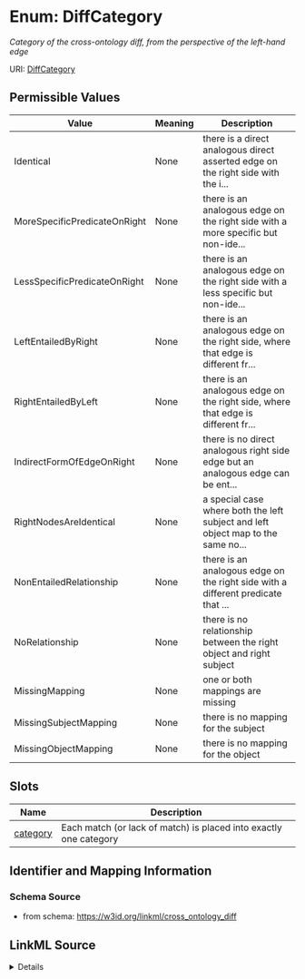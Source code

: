 # Enum: DiffCategory


_Category of the cross-ontology diff, from the perspective of the left-hand edge_


URI: [DiffCategory](DiffCategory)

## Permissible Values

| Value | Meaning | Description |
| --- | --- | --- |
| Identical | None | there is a direct analogous direct asserted edge on the right side with the i... |
| MoreSpecificPredicateOnRight | None | there is an analogous edge on the right side with a more specific but non-ide... |
| LessSpecificPredicateOnRight | None | there is an analogous edge on the right side with a less specific but non-ide... |
| LeftEntailedByRight | None | there is an analogous edge on the right side, where that edge is different fr... |
| RightEntailedByLeft | None | there is an analogous edge on the right side, where that edge is different fr... |
| IndirectFormOfEdgeOnRight | None | there is no direct analogous right side edge but an analogous edge can be ent... |
| RightNodesAreIdentical | None | a special case where both the left subject and left object map to the same no... |
| NonEntailedRelationship | None | there is an analogous edge on the right side with a different predicate that ... |
| NoRelationship | None | there is no relationship between the right object and right subject |
| MissingMapping | None | one or both mappings are missing |
| MissingSubjectMapping | None | there is no mapping for the subject |
| MissingObjectMapping | None | there is no mapping for the object |




## Slots

| Name | Description |
| ---  | --- |
| [category](category.md) | Each match (or lack of match) is placed into exactly one category |






## Identifier and Mapping Information







### Schema Source


* from schema: https://w3id.org/linkml/cross_ontology_diff




## LinkML Source

<details>
```yaml
name: DiffCategory
description: Category of the cross-ontology diff, from the perspective of the left-hand
  edge
from_schema: https://w3id.org/linkml/cross_ontology_diff
rank: 1000
permissible_values:
  Identical:
    text: Identical
    description: there is a direct analogous direct asserted edge on the right side
      with the identical predicate
    rank: 1
  MoreSpecificPredicateOnRight:
    text: MoreSpecificPredicateOnRight
    description: there is an analogous edge on the right side with a more specific
      but non-identical predicate
    is_a: LeftEntailedByRight
    rank: 2
  LessSpecificPredicateOnRight:
    text: LessSpecificPredicateOnRight
    description: there is an analogous edge on the right side with a less specific
      but non-identical predicate
    is_a: RightEntailedByLeft
    rank: 2
  LeftEntailedByRight:
    text: LeftEntailedByRight
    description: there is an analogous edge on the right side, where that edge is
      different from but entailed by the one on the right
    rank: 3
  RightEntailedByLeft:
    text: RightEntailedByLeft
    description: there is an analogous edge on the right side, where that edge is
      different from but entails the one on the right
    rank: 3
  IndirectFormOfEdgeOnRight:
    text: IndirectFormOfEdgeOnRight
    description: there is no direct analogous right side edge but an analogous edge
      can be entailed
    is_a: LeftEntailedByRight
    rank: 3
  RightNodesAreIdentical:
    text: RightNodesAreIdentical
    description: a special case where both the left subject and left object map to
      the same node on the right
    rank: 5
  NonEntailedRelationship:
    text: NonEntailedRelationship
    description: there is an analogous edge on the right side with a different predicate
      that is neither more specific nor less specific
    rank: 10
  NoRelationship:
    text: NoRelationship
    description: there is no relationship between the right object and right subject
    rank: 20
  MissingMapping:
    text: MissingMapping
    description: one or both mappings are missing
    rank: 99
  MissingSubjectMapping:
    text: MissingSubjectMapping
    description: there is no mapping for the subject
    is_a: MissingMapping
    rank: 99
  MissingObjectMapping:
    text: MissingObjectMapping
    description: there is no mapping for the object
    is_a: MissingMapping
    rank: 99

```
</details>
